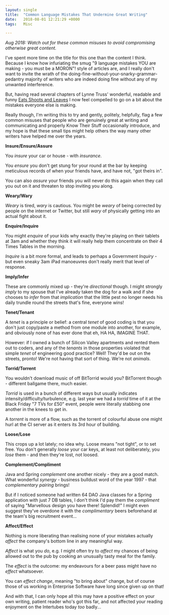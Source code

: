 ```yaml
---
layout: single
title:  "Common Language Mistakes That Undermine Great Writing"
date:   2018-08-01 12:21:29 +0000
tags:   Misc

---
```

_Aug 2018: Watch out for these common misuses to avoid compromising otherwise great content._ 

I've spent more time on the title for this one than the content I think. Because I know how infuriating the smug 
"9 language mistakes YOU are making - you must be a MORON"! style of articles are, and I really don't want to invite 
the wrath of the doing-fine-without-your-snarky-grammar-pedantry majority of writers who are indeed doing fine without 
any of my unwanted interference. 

But, having read several chapters of Lynne Truss' wonderful, readable and 
funny [Eats Shoots and Leaves](https://www.amazon.co.uk/Eats-Shoots-Leaves-Lynne-Truss/dp/0007329067) I now feel 
compelled to go on a bit about the mistakes everyone else is making.

Really though, I'm writing this to try and gently, politely, helpfully, flag a few common misuses that people who are 
genuinely great at writing and communicating and properly Know Their Stuff occasionally introduce, and my hope is that 
these small tips might help others the way many other writers have helped me over the years. 


**Insure/Ensure/Assure**

You _insure_ your car or house - with _insurance_. 

You _ensure_ you don't get stung for your round at the bar by keeping meticulous records of when your friends have, 
and have not, "got theirs in".

You can also _assure_ your friends you will never do this again when they call you out on it and threaten to stop 
inviting you along.


**Weary/Wary**

_Weary_ is tired, _wary_ is cautious. You might be _weary_ of being corrected by people on the internet or Twitter, 
but still _wary_ of physically getting into an actual fight about it.


**Enquire/Inquire**

You might _enquire_ of your kids why exactly they're playing on their tablets at 3am and whether they 
think it will really help them concentrate on their 4 Times Tables in the morning.

_Inquire_ is a bit more formal, and leads to perhaps a Government _Inquiry_ - but even sneaky 3am iPad manoeuvres don't 
really merit that level of response.


**Imply/Infer**

These are commonly mixed up - they're _directional_ though. I might strongly _imply_ to my spouse that I've already taken 
the dog for a walk and if she chooses to _infer_ from that _implication_ that the little pest no longer needs his daily 
trundle round the streets that's fine, everyone wins! 


**Tenet/Tenant**

A _tenet_ is a principle or belief: a central _tenet_ of good coding is that you don't just copy/paste a method from 
one module into another, for example, and obviously none of has ever done that eh, HA HA, IMAGINE THAT. 

However: if I owned a bunch of Silicon Valley apartments and rented them out to coders, and any of the _tenants_ in those 
properties violated that simple _tenet_ of engineering good practice? Well! They'd be out on the streets, pronto! 
We're not having that sort of thing. We're not _animals_.


**Torrid/Torrent**

You wouldn't download music of off BitTorrid would you? BitTorrent though - different ballgame there, much easier.

_Torrid_ is used in a bunch of different ways but usually indicates intensity/difficulty/turbulence, e.g. last year we 
had a _torrid_ time of it at the Black Friday "7 TVs for £50" event, people were literally stabbing one another in the 
knees to get in.

A _torrent_ is more of a flow, such as the torrent of colourful abuse one might hurl at the CI server as it enters its 
3rd hour of building.  


**Loose/Lose**

This crops up a lot lately; no idea why. Loose means "not tight", or to set free. You don't generally _loose_ your 
car keys, at least not deliberately, you _lose_ them - and then they're lost, not loosed.


**Complement/Compliment**

Java and Spring _complement_ one another nicely - they are a good match. What wonderful _synergy_ - business bulldust 
word of the year 1997 - that _complementary pairing_ brings!

But if I noticed someone had written 64 DAO Java classes for a Spring application with just 7 DB tables, I don't think 
I'd pay them the _compliment_ of saying "Marvellous design you have there! Splendid!" I might even suggest they've 
overdone it with the _complimentary_ beers beforehand at the team's big recruitment event...
 

**Affect/Effect**

Nothing is more liberating than realising none of your mistakes actually _affect_ the company's bottom line in any 
meaningful way.

_Affect_ is what you _do_, e.g. I might often try to _affect_ my chances of being allowed out to the pub by 
cooking an unusually tasty meal for the family.

The _effect_ is the outcome: my endeavours for a beer pass might have no _effect_ whatsoever.

You can _effect change_, meaning "to bring about" change, but of course those of us working in Enterprise Software have 
long since given up on that!

And with that, I can only hope all this may have a positive effect on your own writing, patient reader who's got this 
far, and not affected your reading enjoyment on the Intertubes today _too_ badly...
